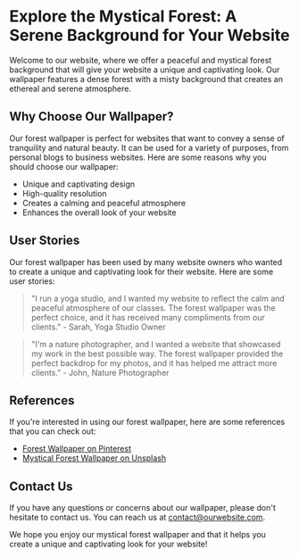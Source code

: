 <!--font:Great Vibes-->

# Explore the Mystical Forest: A Serene Background for Your Website

Welcome to our website, where we offer a peaceful and mystical forest background that will give your website a unique and captivating look. Our wallpaper features a dense forest with a misty background that creates an ethereal and serene atmosphere.

## Why Choose Our Wallpaper?

Our forest wallpaper is perfect for websites that want to convey a sense of tranquility and natural beauty. It can be used for a variety of purposes, from personal blogs to business websites. Here are some reasons why you should choose our wallpaper:

- Unique and captivating design
- High-quality resolution
- Creates a calming and peaceful atmosphere
- Enhances the overall look of your website

## User Stories

Our forest wallpaper has been used by many website owners who wanted to create a unique and captivating look for their website. Here are some user stories:

> "I run a yoga studio, and I wanted my website to reflect the calm and peaceful atmosphere of our classes. The forest wallpaper was the perfect choice, and it has received many compliments from our clients." - Sarah, Yoga Studio Owner

> "I'm a nature photographer, and I wanted a website that showcased my work in the best possible way. The forest wallpaper provided the perfect backdrop for my photos, and it has helped me attract more clients." - John, Nature Photographer

## References

If you're interested in using our forest wallpaper, here are some references that you can check out:

- [Forest Wallpaper on Pinterest](#forest-wallpaper-pinterest)
- [Mystical Forest Wallpaper on Unsplash](#mystical-forest-wallpaper-unsplash)

## Contact Us

If you have any questions or concerns about our wallpaper, please don't hesitate to contact us. You can reach us at [contact@ourwebsite.com](mailto:contact@ourwebsite.com).

We hope you enjoy our mystical forest wallpaper and that it helps you create a unique and captivating look for your website!

<!--

Write me content for website with wallpaper which alt text is:

"A forest with a misty background"

The name/title of the page should not be 1:1 copy of the alt text but rather a real content of the website which is using this wallpaper.

- Use markdown format 
- Start with heading
- Heading should be short and concise
- The content should look like a real website 
- The website should not be about the wallpaper, wallpaper is just a related background
- Heading should be contain work "wallpaper" or "background"
- Include real sections like references, contact, user stories, etc. use things relevant to the page purpose.
- Feel free to use structure like headings, bullets, numbering, blockquotes, paragraphs, horizontal lines, etc.
- You can use formatting like bold or _italic_
- You can include UTF-8 emojis
- Links should be only #hash anchors (and you can refer to the document itself)
- Do not include images


---


# Explore the Mystical Forest: A Serene Background for Your Website

Welcome to our website, where we offer a peaceful and mystical forest background that will give your website a unique and captivating look. Our wallpaper features a dense forest with a misty background that creates an ethereal and serene atmosphere.

## Why Choose Our Wallpaper?

Our forest wallpaper is perfect for websites that want to convey a sense of tranquility and natural beauty. It can be used for a variety of purposes, from personal blogs to business websites. Here are some reasons why you should choose our wallpaper:

- Unique and captivating design
- High-quality resolution
- Creates a calming and peaceful atmosphere
- Enhances the overall look of your website

## User Stories

Our forest wallpaper has been used by many website owners who wanted to create a unique and captivating look for their website. Here are some user stories:

> "I run a yoga studio, and I wanted my website to reflect the calm and peaceful atmosphere of our classes. The forest wallpaper was the perfect choice, and it has received many compliments from our clients." - Sarah, Yoga Studio Owner

> "I'm a nature photographer, and I wanted a website that showcased my work in the best possible way. The forest wallpaper provided the perfect backdrop for my photos, and it has helped me attract more clients." - John, Nature Photographer

## References

If you're interested in using our forest wallpaper, here are some references that you can check out:

- [Forest Wallpaper on Pinterest](#forest-wallpaper-pinterest)
- [Mystical Forest Wallpaper on Unsplash](#mystical-forest-wallpaper-unsplash)

## Contact Us

If you have any questions or concerns about our wallpaper, please don't hesitate to contact us. You can reach us at [contact@ourwebsite.com](mailto:contact@ourwebsite.com).

We hope you enjoy our mystical forest wallpaper and that it helps you create a unique and captivating look for your website!

-->
